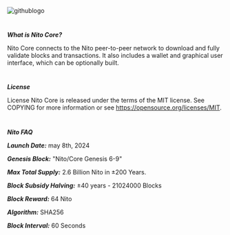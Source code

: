 ![githublogo](https://github.com/Jongjan88/NITO-Core/assets/125610144/65e749b4-3c02-4a24-9e6b-83704c8ff8b9)


#
***What is Nito Core?***

Nito Core connects to the Nito peer-to-peer network to download and fully validate blocks and transactions. It also includes a wallet and graphical user interface, which can be optionally built.


#
***License***

License Nito Core is released under the terms of the MIT license. See COPYING for more information or see https://opensource.org/licenses/MIT.


#
***Nito FAQ***

***Launch Date:*** may 8th, 2024

***Genesis Block:*** "Nito/Core Genesis 6-9"

***Max Total Supply:*** 2.6 Billion Nito in ±200 Years.

***Block Subsidy Halving:*** ±40 years - 21024000 Blocks  

***Block Reward:*** 64 Nito

***Algorithm:*** SHA256

***Block Interval:*** 60 Seconds
